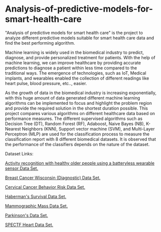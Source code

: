 # Analysis-of-predictive-models-for-smart-health-care

"Analysis of predictive models for smart health care" is the project to analyze different predictive models suitable for smart health care data and find the best performing algorithm.

Machine learning is widely used in the biomedical industry to predict, diagnose, and provide personalized treatment for patients. With the help of machine learning, we can improve healthcare by providing accurate predictions to diagnose a patient within less time compared to the traditional ways. The emergence of technologies, such as IoT, Medical implants, and wearables enabled the collection of different readings like heart pulse, blood pressure, etc.., easier. 

As the growth of data in the biomedical industry is increasing exponentially, with this huge amount of data generated different machine learning algorithms can be implemented to focus and highlight the problem region and provide the required solution in the shortest duration possible. This project compares various algorithms on different healthcare data based on performance measures. The different supervised algorithms such as Decision Tree (DT), Random Forest (RF), Adaboost, Naive Bayes (NB), K-Nearest Neighbors (KNN), Support vector machine (SVM), and Multi-Layer Perceptron (MLP) are used for the classification process to measure the classification report with 8 different biomedical datasets. It is observed that the performance of the classifiers depends on the nature of the dataset.



Dataset Links:

[Activity recognition with healthy older people using a batteryless wearable sensor Data Set.](https://archive.ics.uci.edu/ml/datasets/Activity+recognition+with+healthy+older+people+using+a+batteryless+wearable+sensor)

[Breast Cancer Wisconsin (Diagnostic) Data Set.](https://archive.ics.uci.edu/ml/datasets/Breast+Cancer+Wisconsin+%28Diagnostic%29)

[Cervical Cancer Behavior Risk Data Set.](https://archive.ics.uci.edu/ml/datasets/Cervical+Cancer+Behavior+Risk)

[Haberman's Survival Data Set.](https://archive.ics.uci.edu/ml/datasets/Haberman%27s+Survival)

[Mammographic Mass Data Set.](https://archive.ics.uci.edu/ml/datasets/Mammographic+Mass)

[Parkinson's Data Set.](https://archive.ics.uci.edu/ml/datasets/Parkinsons)

[SPECTF Heart Data Set.](https://archive.ics.uci.edu/ml/datasets/SPECTF+Heart)
